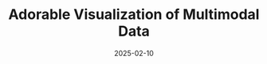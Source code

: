 ---
title: "Adorable Visualization of Multimodal Data"
date: 2025-02-10
type: poster
authors:
  - Sungbin Kim
  - Woohyeok Choi
publisher: Proceedings of HCI Korea 2025
abbrev: HCIK '25
volume: 
issue: 
pages: 1356 -- 1362
doi: 
url: "https://www.dbpia.co.kr/journal/articleDetail?nodeId=NODE12131783"
---